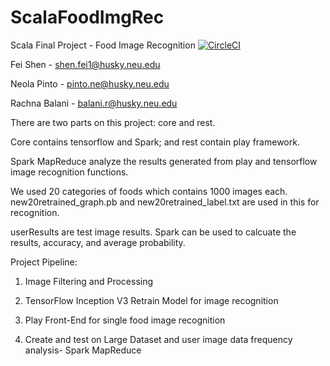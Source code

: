 # ScalaFoodImgRec
Scala Final Project - Food Image Recognition
[![CircleCI](https://circleci.com/gh/ToughJellyfish/ScalaFoodImgRec.svg?style=svg)](https://circleci.com/gh/ToughJellyfish/ScalaFoodImgRec)

Fei Shen - shen.fei1@husky.neu.edu 

Neola Pinto - pinto.ne@husky.neu.edu 

Rachna Balani - balani.r@husky.neu.edu

There are two parts on this project: core and rest.

Core contains tensorflow and Spark; and rest contain play framework. 

Spark MapReduce analyze the results generated from play and tensorflow image recognition functions.

We used 20 categories of foods which contains 1000 images each. new20retrained_graph.pb and new20retrained_label.txt are used in this for recognition. 

userResults are test image results. Spark can be used to calcuate the results, accuracy, and average probability. 

Project Pipeline:

1. Image Filtering and Processing

2. TensorFlow Inception V3 Retrain Model for image recognition 

3. Play Front-End for single food image recognition 

4. Create and test on Large Dataset and user image data frequency analysis- Spark MapReduce
